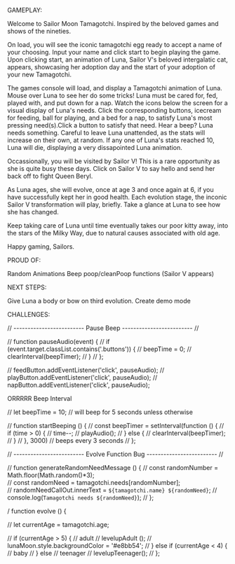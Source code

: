 GAMEPLAY: 

Welcome to Sailor Moon Tamagotchi. Inspired by the beloved games and shows of the nineties. 

On load, you will see the iconic tamagotchi egg ready to accept a name of your choosing. Input your name and click start to begin playing the game. Upon clicking start, an animation of Luna, Sailor V's beloved intergalatic cat, appears, showcasing her adoption day and the start of your adoption of your new Tamagotchi. 

The games console will load, and display a Tamagotchi animation of Luna. Mouse over Luna to see her do some tricks! Luna must be cared for, fed, played with, and put down for a nap. Watch the icons below the screen for a visual display of Luna's needs. Click the corresponding buttons, icecream for feeding, ball for playing, and a bed for a nap, to satisfy Luna's most pressing need(s).Click a button to satisfy that need. Hear a beep? Luna needs something. Careful to leave Luna unattended, as the stats will increase on their own, at random.  If any one of Luna's stats reached 10, Luna will die, displaying a very dissapointed Luna animation. 

Occassionally, you will be visited by Sailor V! This is a rare opportunity as she is quite busy these days. Click on Sailor V to say hello and send her back off to fight Queen Beryl. 

As Luna ages, she will evolve, once at age 3 and once again at 6, if you have successfully kept her in good health. Each evolution stage, the inconic Sailor V transformation will play, briefly. Take a glance at Luna to see how she has changed. 

Keep taking care of Luna until time eventually takes our poor kitty away, into the stars of the Milky Way, due to natural causes associated with old age. 

Happy gaming, Sailors. 






PROUD OF: 

Random Animations 
Beep
poop/cleanPoop functions (Sailor V appears)




NEXT STEPS: 

Give Luna a body or bow on third evolution. 
Create demo mode




CHALLENGES: 


// ------------------------- Pause Beep ------------------------- //

// function pauseAudio(event) {
//     if (event.target.classList.contains('.buttons')) {
//         beepTime = 0;
//         clearInterval(beepTimer); 
//         }
// };

// feedButton.addEventListener('click', pauseAudio);
// playButton.addEventListener('click', pauseAudio);
// napButton.addEventListener('click', pauseAudio);


ORRRRR      Beep Interval 

// let beepTime = 10; // will beep for 5 seconds unless otherwise 

// function startBeeping () {
//     const beepTimer = setInterval(function () { 
//         if (time > 0) { 
//             time--;
//             playAudio();
//         } else {
//             clearInterval(beepTimer); 
//         }
//         }, 3000) // beeps every 3 seconds 
//  };

// -------------------------  Evolve Function Bug ------------------------- //

// function generateRandomNeedMessage () {
//     const randomNumber = Math.floor(Math.random()*3);  
//     const randomNeed = tamagotchi.needs[randomNumber];    
//     randomNeedCallOut.innerText = `${tamagotchi.name} ${randomNeed}`;
//     console.log(`Tamagotchi needs ${randomNeed}`);
// }; 

/ function evolve () {    

//     let currentAge = tamagotchi.age;

//     if (currentAge > 5) { // adult
//         levelupAdult ();
//         lunaMoon.style.backgroundColor = '#e8bb54';
//     } else if (currentAge < 4) { // baby
//     } else // teenager
//         levelupTeenager(); 
// };
